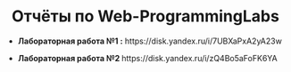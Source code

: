 <h1 align="center">
    <b>Отчёты по Web-ProgrammingLabs</b>
</h1>
<ul>
    <li>
        <b>Лабораторная работа №1 :</b> https://disk.yandex.ru/i/7UBXaPxA2yA23w
    </li>
</ul>

<ul>
    <li>
        <b>Лабораторная работа №2 </b> https://disk.yandex.ru/i/zQ4Bo5aFoFK6YA
    </li>
</ul>
